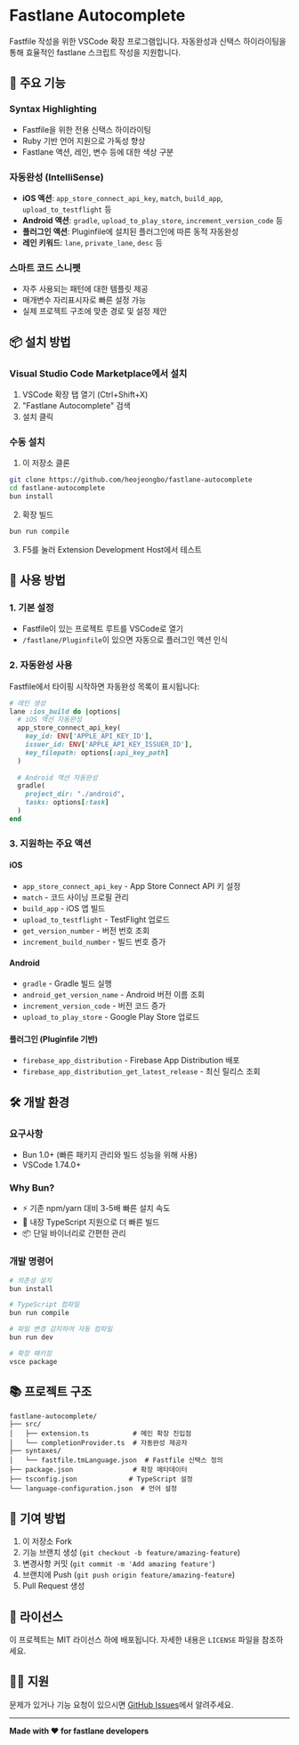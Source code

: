 # Fastlane Autocomplete

Fastfile 작성을 위한 VSCode 확장 프로그램입니다. 자동완성과 신택스 하이라이팅을 통해 효율적인 fastlane 스크립트 작성을 지원합니다.

## 🚀 주요 기능

### Syntax Highlighting
- Fastfile을 위한 전용 신택스 하이라이팅
- Ruby 기반 언어 지원으로 가독성 향상
- Fastlane 액션, 레인, 변수 등에 대한 색상 구분

### 자동완성 (IntelliSense)
- **iOS 액션**: `app_store_connect_api_key`, `match`, `build_app`, `upload_to_testflight` 등
- **Android 액션**: `gradle`, `upload_to_play_store`, `increment_version_code` 등  
- **플러그인 액션**: Pluginfile에 설치된 플러그인에 따른 동적 자동완성
- **레인 키워드**: `lane`, `private_lane`, `desc` 등

### 스마트 코드 스니펫
- 자주 사용되는 패턴에 대한 템플릿 제공
- 매개변수 자리표시자로 빠른 설정 가능
- 실제 프로젝트 구조에 맞춘 경로 및 설정 제안

## 📦 설치 방법

### Visual Studio Code Marketplace에서 설치
1. VSCode 확장 탭 열기 (Ctrl+Shift+X)
2. "Fastlane Autocomplete" 검색
3. 설치 클릭

### 수동 설치
1. 이 저장소 클론
```bash
git clone https://github.com/heojeongbo/fastlane-autocomplete
cd fastlane-autocomplete
bun install
```

2. 확장 빌드
```bash
bun run compile
```

3. F5를 눌러 Extension Development Host에서 테스트

## 🔧 사용 방법

### 1. 기본 설정
- Fastfile이 있는 프로젝트 루트를 VSCode로 열기
- `/fastlane/Pluginfile`이 있으면 자동으로 플러그인 액션 인식

### 2. 자동완성 사용
Fastfile에서 타이핑 시작하면 자동완성 목록이 표시됩니다:

```ruby
# 레인 생성
lane :ios_build do |options|
  # iOS 액션 자동완성
  app_store_connect_api_key(
    key_id: ENV['APPLE_API_KEY_ID'],
    issuer_id: ENV['APPLE_API_KEY_ISSUER_ID'],
    key_filepath: options[:api_key_path]
  )
  
  # Android 액션 자동완성
  gradle(
    project_dir: "./android",
    tasks: options[:task]
  )
end
```

### 3. 지원하는 주요 액션

#### iOS
- `app_store_connect_api_key` - App Store Connect API 키 설정
- `match` - 코드 사이닝 프로필 관리
- `build_app` - iOS 앱 빌드
- `upload_to_testflight` - TestFlight 업로드
- `get_version_number` - 버전 번호 조회
- `increment_build_number` - 빌드 번호 증가

#### Android  
- `gradle` - Gradle 빌드 실행
- `android_get_version_name` - Android 버전 이름 조회
- `increment_version_code` - 버전 코드 증가
- `upload_to_play_store` - Google Play Store 업로드

#### 플러그인 (Pluginfile 기반)
- `firebase_app_distribution` - Firebase App Distribution 배포
- `firebase_app_distribution_get_latest_release` - 최신 릴리스 조회

## 🛠️ 개발 환경

### 요구사항
- Bun 1.0+ (빠른 패키지 관리와 빌드 성능을 위해 사용)
- VSCode 1.74.0+

### Why Bun?
- ⚡ 기존 npm/yarn 대비 3-5배 빠른 설치 속도
- 🚀 내장 TypeScript 지원으로 더 빠른 빌드
- 📦 단일 바이너리로 간편한 관리

### 개발 명령어
```bash
# 의존성 설치
bun install

# TypeScript 컴파일
bun run compile

# 파일 변경 감지하여 자동 컴파일
bun run dev

# 확장 패키징
vsce package
```

## 📚 프로젝트 구조
```
fastlane-autocomplete/
├── src/
│   ├── extension.ts           # 메인 확장 진입점
│   └── completionProvider.ts  # 자동완성 제공자
├── syntaxes/
│   └── fastfile.tmLanguage.json  # Fastfile 신택스 정의  
├── package.json               # 확장 메타데이터
├── tsconfig.json             # TypeScript 설정
└── language-configuration.json  # 언어 설정
```

## 🤝 기여 방법

1. 이 저장소 Fork
2. 기능 브랜치 생성 (`git checkout -b feature/amazing-feature`)
3. 변경사항 커밋 (`git commit -m 'Add amazing feature'`)
4. 브랜치에 Push (`git push origin feature/amazing-feature`)
5. Pull Request 생성

## 📝 라이선스

이 프로젝트는 MIT 라이선스 하에 배포됩니다. 자세한 내용은 `LICENSE` 파일을 참조하세요.

## 🙋‍♂️ 지원

문제가 있거나 기능 요청이 있으시면 [GitHub Issues](https://github.com/heojeongbo/fastlane-autocomplete/issues)에서 알려주세요.

---

**Made with ❤️ for fastlane developers**